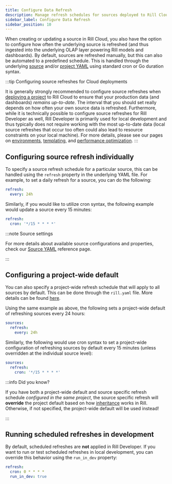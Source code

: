 ```yaml
---
title: Configure Data Refresh
description: Manage refresh schedules for sources deployed to Rill Cloud
sidebar_label: Configure Data Refresh
sidebar_position: 10
---
```


<!-- WARNING: There are links to this page in source code. If you move it, find and replace the links and consider adding a redirect in docusaurus.config.js. -->

When creating or updating a source in Rill Cloud, you also have the option to configure how often the underlying source is refreshed (and thus ingested into the underlying OLAP layer powering Rill models and dashboards). By default, sources are refreshed manually, but this can also be automated to a predefined schedule. This is handled through the underlying [source](/reference/project-files/sources.md) and/or [project YAML](/reference/project-files/rill-yaml.md#project-wide-defaults) using standard cron or Go duration syntax.

:::tip Configuring source refreshes for Cloud deployments

It is generally strongly recommended to configure source refreshes when [deploying a project](/deploy/deploy-dashboard/) to Rill Cloud to ensure that your production data (and dashboards) _remains up-to-date_. The interval that you should set really depends on how often your own source data is refreshed. Furthermore, while it is technically possible to configure source refreshes for Rill Developer as well, Rill Developer is primarily used for local development and thus typically does not require working with the most up-to-date data (local source refreshes that occur too often could also lead to resource constraints on your local machine). For more details, please see our pages on [environments](/build/models/environments#default-dev-and-prod-environments), [templating](/deploy/templating#environments-and-rill), and [performance optimization](/deploy/performance).
:::

## Configuring source refresh individually

To specify a source refresh schedule for a particular source, this can be handled using the `refresh` property in the underlying YAML file. For example, to set a daily refresh for a source, you can do the following:

```yaml
refresh:
  every: 24h
```

Similarly, if you would like to utilize cron syntax, the following example would update a source every 15 minutes:

```yaml
refresh:
  cron: '*/15 * * * *'
```

:::note Source settings

For more details about available source configurations and properties, check our [Source YAML](/reference/project-files/sources) reference page.

:::

## Configuring a project-wide default

You can also specify a project-wide refresh schedule that will apply to all sources by default. This can be done through the `rill.yaml` file. More details can be found [here](/reference/project-files/rill-yaml#project-wide-defaults).

Using the same example as above, the following sets a project-wide default of refreshing sources every 24 hours:
```yaml
sources:
  refresh:
    every: 24h
```

Similarly, the following would use cron syntax to set a project-wide configuration of refreshing sources by default every 15 minutes (unless overridden at the individual source level):
```yaml
sources:
  refresh:
    cron: '*/15 * * * *'
```

:::info Did you know?

If you have both a project-wide default and source specific refresh schedule _configured in the same project_, the source specific refresh will **override** the project default based on how [inheritance](/build/models/environments#specifying-environment-specific-yaml-overrides) works in Rill. Otherwise, if not specified, the project-wide default will be used instead!

:::

## Running scheduled refreshes in development

By default, scheduled refreshes are **not** applied in Rill Developer. If you want to run or test scheduled refreshes in local development, you can override this behavior using the `run_in_dev` property:
```yaml
refresh:
  cron: 0 * * * *
  run_in_dev: true
```
